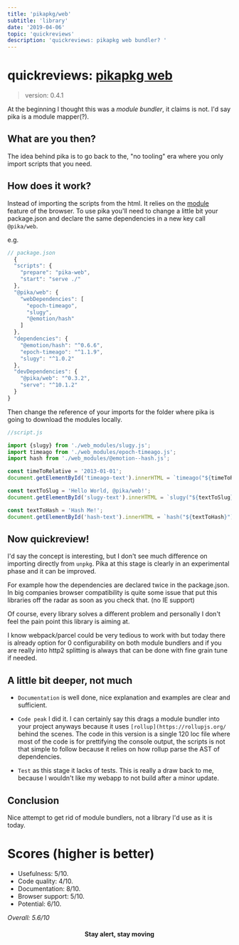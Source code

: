 ```yaml
---
title: 'pikapkg/web'
subtitle: 'library'
date: '2019-04-06'
topic: 'quickreviews'
description: 'quickreviews: pikapkg web bundler? '
---
```


# quickreviews: [pikapkg web](https://github.com/pikapkg/web) 

> version: 0.4.1

At the beginning I thought this was a *module bundler*, it claims is not. I'd say pika is a module mapper(?).

## What are you then?

The idea behind pika is to go back to the, "no tooling" era where you only import scripts that you need.

## How does it work?

Instead of importing the scripts from the html. It relies on the [module](https://developer.mozilla.org/es/docs/Web/JavaScript/Referencia/Sentencias/import) feature of the browser. To use pika you'll need to change a little bit your package.json and declare the same dependencies in a new key call `@pika/web`.

e.g.

```javascript
// package.json
  {
  "scripts": {
    "prepare": "pika-web",
    "start": "serve ./"
  },
  "@pika/web": {
    "webDependencies": [
      "epoch-timeago",
      "slugy",
      "@emotion/hash"
    ]
  },
  "dependencies": {
    "@emotion/hash": "^0.6.6",
    "epoch-timeago": "^1.1.9",
    "slugy": "^1.0.2"
  },
  "devDependencies": {
    "@pika/web": "^0.3.2",
    "serve": "^10.1.2"
  }
}
```

Then change the reference of your imports for the folder where pika is going to download the modules locally.

```javascript
//script.js

import {slugy} from './web_modules/slugy.js';
import timeago from './web_modules/epoch-timeago.js';
import hash from './web_modules/@emotion--hash.js';

const timeToRelative = '2013-01-01';
document.getElementById('timeago-text').innerHTML = `timeago("${timeToRelative}") <br/>➡️ ${timeago(new Date(timeToRelative))}`;

const textToSlug = 'Hello World, @pika/web!';
document.getElementById('slugy-text').innerHTML = `slugy("${textToSlug}") <br/>➡️ ${slugy(textToSlug)}`;

const textToHash = 'Hash Me!';
document.getElementById('hash-text').innerHTML = `hash("${textToHash}") <br/>➡️ ${hash(textToSlug)}`;

```

## Now quickreview!

I'd say the concept is interesting, but I don't see much difference on importing directly from `unpkg`. Pika at this stage is clearly in an experimental phase and it can be improved. 

For example how the dependencies are declared twice in the package.json. In big companies browser compatibility is quite some issue that put this libraries off the radar as soon as you check that. (no IE support)

Of course, every library solves a different problem and personally I don't feel the pain point this library is aiming at.

I know webpack/parcel could be very tedious to work with but today there is already option for 0 configurability on both module bundlers and if you are really into http2 splitting is always that can be done with fine grain tune if needed.


## A little bit deeper, not much

- `Documentation` is well done, nice explanation and examples are clear and sufficient.

- `Code peak` I did it. I can certainly say this drags a module bundler into your project anyways because it uses `[rollup](https://rollupjs.org/` behind the scenes. The code in this version is a single 120 loc file where most of the code is for prettifying the console output, the scripts is not that simple to follow because it relies on how rollup parse the AST of dependencies. 

- `Test` as this stage it lacks of tests. This is really a draw back to me, because I wouldn't like my webapp to not build after a minor update. 


## Conclusion

Nice attempt to get rid of module bundlers, not a library I'd use as it is today.

# Scores (higher is better)
  - Usefulness: 5/10.
  - Code quality: 4/10.
  - Documentation: 8/10.
  - Browser support: 5/10.
  - Potential: 6/10.
  
  *Overall: 5.6/10*


<h4 align="center" styles="text-weight: bold">
  Stay alert, stay moving
</h4>
